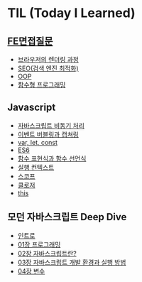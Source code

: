 # TIL (Today I Learned)

## [FE면접질문](FE면접질문/README.md)

- [브라우저의 렌더링 과정](FE면접질문/브라우저의%20렌더링%20과정/README.md)
- [SEO(검색 엔진 최적화)](<FE면접질문/SEO(검색%20엔진%20최적화)/README.md>)
- [OOP](FE면접질문/OOP/README.md)
- [함수형 프로그래밍](FE면접질문/함수형%20프로그래밍/README.md)

## Javascript

- [자바스크립트 비동기 처리](Javascript/비동기처리/README.md)
- [이벤트 버블링과 캡쳐링](Javascript/이벤트%20버블링과%20캡쳐링/README.md)
- [var, let, const](Javascript/const,%20let,%20var/README.md)
- [ES6](Javascript/ES6/README.md)
- [함수 표현식과 함수 선언식](Javascript/함수%20표현식,%20함수%20선언식/README.md)
- [실행 컨텍스트](Javascript/실행%20컨텍스트/README.md)
- [스코프](<Javascript/스코프(Scope)/README.md>)
- [클로저](Javascript/클로저/README.md)
- [this](Javascript/this/README.md)

## 모던 자바스크립트 Deep Dive

- [인트로](모던%20자바스크립트%20Deep%20Dive/intro/README.md)
- [01장 프로그래밍](모던%20자바스크립트%20Deep%20Dive/01장%20프로그래밍/README.md)
- [02장 자바스크립트란?](모던%20자바스크립트%20Deep%20Dive/02장%20자바스크립트란?/README.md)
- [03장 자바스크립트 개발 환경과 실행 방법](모던%20자바스크립트%20Deep%20Dive/03장%20자바스크립트%20개발%20환경과%20실행%20방법/README.md)
- [04장 변수](모던%20자바스크립트%20Deep%20Dive/04장%20변수/README.md)
